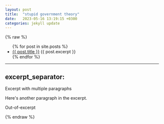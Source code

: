 ```yaml
---
layout: post
title:  "stupid government theory"
date:   2023-05-16 13:19:15 +0300
categories: jekyll update
---
```

{% raw %}

<!-- Add the following code to display a list of posts with excerpts -->
<ul>
  {% for post in site.posts %}
    <li>
      <a href="{{ post.url }}">{{ post.title }}</a>
      {{ post.excerpt }}
    </li>
  {% endfor %}
</ul>

<!-- Add the excerpt separator to your post content -->
---
excerpt_separator: <!--more-->
---

<!-- Add your post content here -->
Excerpt with multiple paragraphs

Here's another paragraph in the excerpt.
<!--more-->
Out-of-excerpt

{% endraw %}
